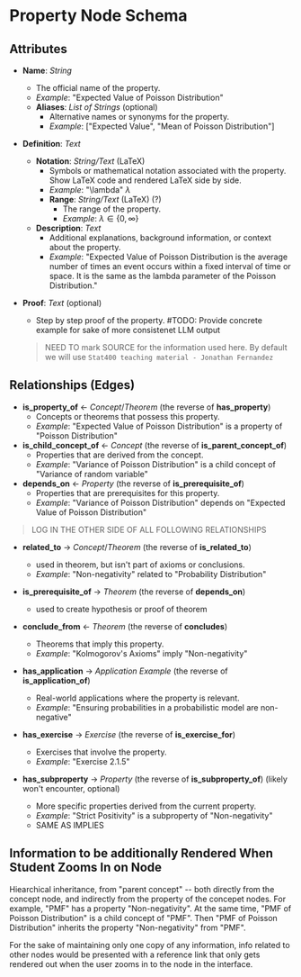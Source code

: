 # Property Node Schema

## Attributes

- **Name**: *String*
  - The official name of the property.
  - *Example*: "Expected Value of Poisson Distribution"
  - **Aliases**: *List of Strings* (optional)
    - Alternative names or synonyms for the property.
    - *Example*: ["Expected Value", "Mean of Poisson Distribution"]

- **Definition**: *Text*
  - **Notation**: *String/Text* (LaTeX)
    - Symbols or mathematical notation associated with the property. Show LaTeX code and rendered LaTeX side by side.
    - *Example*: "\lambda" $\lambda$
    - **Range**: *String/Text* (LaTeX) (?)
      - The range of the property.
      - *Example*: $\lambda \in \{0, \infty\}$
  - **Description**: *Text*
    - Additional explanations, background information, or context about the property.
    - *Example*: "Expected Value of Poisson Distribution is the average number of times an event occurs within a fixed interval of time or space. It is the same as the lambda parameter of the Poisson Distribution."

- **Proof**: *Text* (optional)
  - Step by step proof of the property. #TODO: Provide concrete example for sake of more consistenet LLM output
  > NEED TO mark SOURCE for the information used here. By default we will use `Stat400 teaching material - Jonathan Fernandez`

  
## Relationships (Edges)

- **is_property_of** ← *Concept*/*Theorem* (the reverse of **has_property**)
  - Concepts or theorems that possess this property.
  - *Example*: "Expected Value of Poisson Distribution" is a property of "Poisson Distribution"
- **is_child_concept_of** ← *Concept* (the reverse of **is_parent_concept_of**)
  - Properties that are derived from the concept.
  - *Example*: "Variance of Poisson Distribution" is a child concept of "Variance of random variable"
- **depends_on** ← *Property* (the reverse of **is_prerequisite_of**)
  - Properties that are prerequisites for this property.
  - *Example*: "Variance of Poisson Distribution" depends on "Expected Value of Poisson Distribution"



> LOG IN THE OTHER SIDE OF ALL FOLLOWING RELATIONSHIPS
- **related_to** → *Concept*/*Theorem* (the reverse of **is_related_to**)
  - used in theorem, but isn't part of axioms or conclusions.
  - *Example*: "Non-negativity" related to "Probability Distribution"
- **is_prerequisite_of** → *Theorem* (the reverse of **depends_on**)
  - used to create hypothesis or proof of theorem
- **conclude_from** ← *Theorem* (the reverse of **concludes**)
  - Theorems that imply this property.
  - *Example*: "Kolmogorov's Axioms" imply "Non-negativity"

- **has_application** → *Application Example* (the reverse of **is_application_of**)
  - Real-world applications where the property is relevant.
  - *Example*: "Ensuring probabilities in a probabilistic model are non-negative"
- **has_exercise** → *Exercise* (the reverse of **is_exercise_for**)
  - Exercises that involve the property.
  - *Example*: "Exercise 2.1.5"



- **has_subproperty** → *Property* (the reverse of **is_subproperty_of**) (likely won't encounter, optional)
  - More specific properties derived from the current property.
  - *Example*: "Strict Positivity" is a subproperty of "Non-negativity"
  - SAME AS IMPLIES

## Information to be additionally Rendered When Student Zooms In on Node
Hiearchical inheritance, from "parent concept" -- both directly from the concept node, and indirectly from the property of the concepet nodes.
For example, "PMF" has a property "Non-negativity". At the same time, "PMF of Poisson Distribution" is a child concept of "PMF". Then "PMF of Poisson Distribution" inherits the property "Non-negativity" from "PMF".


For the sake of maintaining only one copy of any information, info related to other nodes would be presented with a reference link that only gets rendered out when the user zooms in to the node in the interface.

